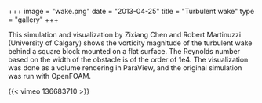 +++
image = "wake.png"
date = "2013-04-25"
title = "Turbulent wake"
type = "gallery"
+++

<!-- https://www.computecanada.ca/visualization/turbulent-wake-behind-a-square-block -->

This simulation and visualization by Zixiang Chen and Robert Martinuzzi (University of Calgary) shows the vorticity
magnitude of the turbulent wake behind a square block mounted on a flat surface. The Reynolds number based on the width
of the obstacle is of the order of 1e4. The visualization was done as a volume rendering in ParaView, and the original
simulation was run with OpenFOAM.

{{< vimeo 136683710 >}}
&nbsp;
